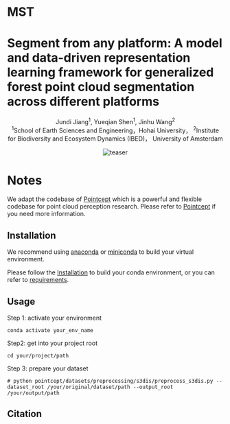 # MST

# Segment from any platform: A model and data-driven representation learning framework for generalized forest point cloud segmentation across different platforms
<div align="center">
Jundi Jiang</a><sup>1</sup>, Yueqian Shen</a><sup>1</sup>, Jinhu Wang</a><sup>2</sup>

<div align="center">
</a><sup>1</sup>School of Earth Sciences and Engineering，Hohai University， </a><sup>2</sup>Institute for Biodiversity and Ecosystem Dynamics (IBED)， University of Amsterdam

![teaser](./doc/MST.png)

<div align="left">

# Notes 	
<div align="left">
  
We adapt the codebase of [Pointcept](https://github.com/Pointcept/Pointcept) which  is a powerful and flexible codebase for point cloud perception research. Please refer to [Pointcept](https://github.com/Pointcept/Pointcept) if you need more information.

## Installation
We recommend using [anaconda](https://www.anaconda.com/) or [miniconda](https://docs.anaconda.com/miniconda/) to build your virtual environment.

Please follow the [Installation](https://github.com/Pointcept/Pointcept/tree/main#installation) to build your conda environment, or you can refer to [requirements](./requirements.txt).

## Usage
Step 1: activate your environment
```
conda activate your_env_name
```
Step2: get into your project root
```
cd your/project/path
```
Step 3: prepare your dataset
```
# python pointcept/datasets/preprocessing/s3dis/preprocess_s3dis.py --dataset_root /your/original/dataset/path --output_root /your/output/path
```


## Citation
